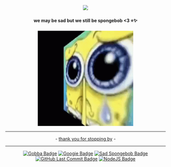 <div align="center">

<p align="center">
  <a href="https://github.com/1up64"> 
<img src="https://readme-typing-svg.demolab.com/?lines=Sad%20Spongebob%20group&font=mona%20sans&center=true&width=700&height=45&color=FFFF00&vCenter=true&pause=1000&size=45" /></a>
</p>


#### we may be sad but we still be spongebob <3 ⭐️✨

<img src="https://github.com/1up64/Sad-Spongebob/blob/main/docs/angai313-spongebob-sad.gif?raw=true" alt="Sad Spongebob" width="300"/><br>
<hr>
<p align="center">
-
<a href="https://github.com/sad-spongebob/thank-you/blob/main/thank-you.md">thank you for stopping by</a>
-
</p>
<hr>

[![Gobba Badge](https://custom-icon-badges.demolab.com/badge/approved-purple?style=plastic&label=gobba&logoColor=&logo=fathers-day-rock)](https://gaxle.vercel.app "gobba axle")
[![Googie Badge](https://custom-icon-badges.demolab.com/badge/approved-5C4033?style=plastic&label=googie&logoColor=&logo=googie)](http://bribble.co/dog.html "googie web")
 [![Sad Spongebob Badge](https://custom-icon-badges.demolab.com/badge/spongebob-yellow?style=plastic&label=sad&logoColor=&logo=sad-spongebob)](https://for-vercel-yay.vercel.app "sad spongebob")
 [![GitHub Last Commit Badge](https://custom-icon-badges.demolab.com/github/last-commit/1up64/Sad-Spongebob?logo=history&logoColor=white&style=plastic)](https://github.com/1up64/Sad-Spongebob/commits/main "last commit") [![NodeJS Badge](https://custom-icon-badges.demolab.com/github/actions/workflow/status/1up64/Sad-Spongebob/webpack.yml?&style=plastic&branch=main&logo=check-circle-fill&logoColor=white)](https://nodejs.org/en "I hate NodeJS")
</div>
